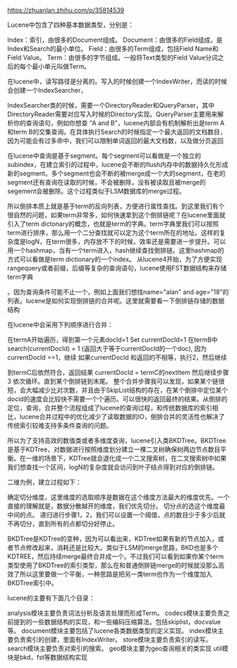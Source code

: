 https://zhuanlan.zhihu.com/p/35814539

Lucene中包含了四种基本数据类型，分别是：

Index：索引，由很多的Document组成。
Document：由很多的Field组成，是Index和Search的最小单位。
Field：由很多的Term组成，包括Field Name和Field Value。
Term：由很多的字节组成。一般将Text类型的Field Value分词之后的每个最小单元叫做Term。



在lucene中，读写路径是分离的。写入的时候创建一个IndexWriter，而读的时候会创建一个IndexSearcher，

IndexSearcher类的时候，需要一个DirectoryReader和QueryParser，其中DirectoryReader需要对应写入时候的Directory实现。QueryParser主要用来解析你的查询语句，例如你想查 “A and B"，lucene内部会有机制解析出是term A和term B的交集查询。在具体执行Search的时候指定一个最大返回的文档数目，因为可能会有过多命中，我们可以限制单词返回的最大文档数，以及做分页返回

在lucene中查询是基于segment。每个segment可以看做是一个独立的subindex，在建立索引的过程中，lucene会不断的flush内存中的数据持久化形成新的segment。多个segment也会不断的被merge成一个大的segment，在老的segment还有查询在读取的时候，不会被删除，没有被读取且被merge的segement会被删除。这个过程类似于LSM数据库的merge过程。

所以倒排本质上就是基于term的反向列表，方便进行属性查找。到这里我们有个很自然的问题，如果term非常多，如何快速拿到这个倒排链呢？在lucene里面就引入了term dictonary的概念，也就是term的字典。term字典里我们可以按照term进行排序，那么用一个二分查找就可以定为这个term所在的地址。这样的复杂度是logN，在term很多，内存放不下的时候，效率还是需要进一步提升。可以用一个hashmap，当有一个term进入，hash继续查找倒排链。这里hashmap的方式可以看做是term dictionary的一个index。 从lucene4开始，为了方便实现rangequery或者前缀，后缀等复杂的查询语句，lucene使用FST数据结构来存储term字典

。因为查询条件可能不止一个，例如上面我们想找name="alan" and age="18"的列表。lucene是如何实现倒排链的合并呢。这里就需要看一下倒排链存储的数据结构



在lucene中会采用下列顺序进行合并：



在termA开始遍历，得到第一个元素docId=1
Set currentDocId=1
在termB中 search(currentDocId) = 1 (返回大于等于currentDocId的一个doc),
因为currentDocId ==1，继续
如果currentDocId 和返回的不相等，执行2，然后继续


到termC后依然符合，返回结果
currentDocId = termC的nextItem
然后继续步骤3 依次循环。直到某个倒排链到末尾。
整个合并步骤我可以发现，如果某个链很短，会大幅减少比对次数，并且由于SkipList结构的存在，在某个倒排中定位某个docid的速度会比较快不需要一个个遍历。可以很快的返回最终的结果。从倒排的定位，查询，合并整个流程组成了lucene的查询过程，和传统数据库的索引相比，lucene合并过程中的优化减少了读取数据的IO，倒排合并的灵活性也解决了传统索引较难支持多条件查询的问题。




所以为了支持高效的数值类或者多维度查询，lucene引入类BKDTree。BKDTree是基于KDTree，对数据进行按照维度划分建立一棵二叉树确保树两边节点数目平衡。在一维的场景下，KDTree就会退化成一个二叉搜索树，在二叉搜索树中如果我们想查找一个区间，logN的复杂度就会访问到叶子结点得到对应的倒排链。



二维为例，建立过程如下：



确定切分维度，这里维度的选取顺序是数据在这个维度方法最大的维度优先。一个直接的理解就是，数据分散越开的维度，我们优先切分。
切分点的选这个维度最中间的点。
递归进行步骤1，2，我们可以设置一个阈值，点的数目少于多少后就不再切分，直到所有的点都切分好停止。




BKDTree是KDTree的变种，因为可以看出来，KDTree如果有新的节点加入，或者节点修改起来，消耗还是比较大。类似于LSM的merge思路，BKD也是多个KDTREE，然后持续merge最终合并成一个。不过我们可以看到如果你某个term类型使用了BKDTree的索引类型，那么在和普通倒排链merge的时候就没那么高效了所以这里要做一个平衡，一种思路是把另一类term也作为一个维度加入BKDTree索引中。


lucene的主要有下面几个目录：



analysis模块主要负责词法分析及语言处理而形成Term。
codecs模块主要负责之前提到的一些数据结构的实现，和一些编码压缩算法。包括skiplist，docvalue等。
document模块主要包括了lucene各类数据类型的定义实现。
index模块主要负责索引的创建，里面有IndexWriter。
store模块主要负责索引的读写。
search模块主要负责对索引的搜索。
geo模块主要为geo查询相关的类实现
util模块是bkd，fst等数据结构实现